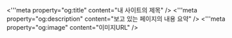 <'''meta property="og:title" content="내 사이트의 제목" />
<'''meta property="og:description" content="보고 있는 페이지의 내용 요약" />
<'''meta property="og:image" content="이미지URL" />
